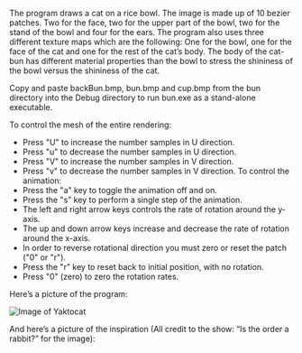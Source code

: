 The program draws a cat on a rice bowl. The image is made up of 10 bezier patches. Two for the face, two for the upper part of the bowl, two for the stand of the bowl and four for the ears. The program also uses three different texture maps which are the following: One for the bowl, one for the face of the cat and one for the rest of the cat’s body. The body of the cat-bun has different material properties than the bowl to stress the shininess of the bowl versus the shininess of the cat. 

Copy and paste backBun.bmp, bun.bmp and cup.bmp from the bun directory into the Debug directory to run bun.exe as a stand-alone executable.

To control the mesh of the entire rendering:
*   Press "U" to increase the number samples in U direction.
*   Press "u" to decrease the number samples in U direction.
*   Press "V" to increase the number samples in V direction.
*   Press "v" to decrease the number samples in V direction.
To control the animation:
*   Press the "a" key to toggle the animation off and on.
*   Press the "s" key to perform a single step of the animation.
*   The left and right arrow keys controls the	rate of rotation around the y-axis.
*   The up and down arrow keys increase and decrease the rate of		rotation around the x-axis. 
*   In order to reverse rotational direction you must zero or reset the patch ("0" or "r").
*   Press the "r" key to reset back to initial	position, with no rotation.
*   Press "0" (zero) to zero the rotation rates.

 Here’s a picture of the program: 
 
![Image of Yaktocat](https://octodex.github.com/images/yaktocat.png)

And here’s a picture of the inspiration (All credit to the show: “Is the order a rabbit?” for the image): 

